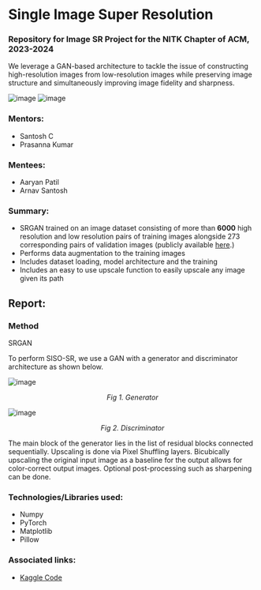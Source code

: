 # Single Image Super Resolution
### Repository for Image SR Project for the NITK Chapter of ACM, 2023-2024

<summary>We leverage a GAN-based architecture to tackle the issue of constructing high-resolution images from low-resolution images while preserving image structure and simultaneously improving image fidelity and sharpness.</summary>

![image](https://github.com/doobiusP/Single_Image_Super_Resolution/assets/36434536/e1faf3e4-75c6-4127-8255-1d9c22719930?raw=True)
![image](https://github.com/doobiusP/Single_Image_Super_Resolution/assets/36434536/67cdd0d3-2438-44a3-9b76-52b0c0de46e6?raw=True)

### Mentors:
* Santosh C
* Prasanna Kumar
### Mentees:
* Aaryan Patil
* Arnav Santosh

### Summary:
* SRGAN trained on an image dataset consisting of more than **6000** high resolution and low resolution pairs of training images alongside 273 corresponding pairs of validation images (publicly available <a href="https://www.kaggle.com/datasets/doobiusp/various-ordered-images-for-super-resolution-task">here</a>.)
* Performs data augmentation to the training images
* Includes dataset loading, model architecture and the training
* Includes an easy to use upscale function to easily upscale any image given its path

## Report:

### Method
SRGAN

To perform SISO-SR, we use a GAN with a generator and discriminator architecture as shown below.

![image](https://github.com/doobiusP/Single_Image_Super_Resolution/assets/36434536/a5e41898-b3d6-4307-919b-05db2161e4e4)

*<p align="center"> Fig 1. Generator </p>*

![image](https://github.com/doobiusP/Single_Image_Super_Resolution/assets/36434536/dc21acdf-8aa6-4edf-9fbd-2fca38ddfe70)

*<p align="center">Fig 2. Discriminator</p>*

The main block of the generator lies in the list of residual blocks connected sequentially. Upscaling is done via Pixel Shuffling layers. Bicubically upscaling the original input image as a baseline for the output allows for color-correct output images. Optional post-processing such as sharpening can be done.


### Technologies/Libraries used:
* Numpy
* PyTorch
* Matplotlib
* Pillow

### Associated links:
* <a href="https://www.kaggle.com/code/doobiusp/srgan">Kaggle Code</a>
